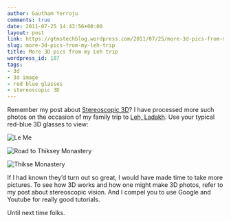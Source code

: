 ```yaml
---
author: Gautham Yerroju
comments: true
date: 2011-07-25 14:43:56+00:00
layout: post
link: https://gtmstechblog.wordpress.com/2011/07/25/more-3d-pics-from-my-leh-trip/
slug: more-3d-pics-from-my-leh-trip
title: More 3D pics from my Leh trip
wordpress_id: 107
tags:
- 3d
- 3d image
- red blue glasses
- stereoscopic 3D
---
```


Remember my post about [Stereoscopic 3D](http://gtmstechblog.wordpress.com/2010/04/06/stereoscopic-vision/)? I have processed more such photos on the occasion of my family trip to [Leh, Ladakh](http://en.wikipedia.org/wiki/Leh). Use your typical red-blue 3D glasses to view:

![Le Me](gtm.jpg)

![Road to Thiksey Monastery](road.jpg)

![Thikse Monastery](thikse-monastery.jpg)

If I had known they’d turn out so great, I would have made time to take more pictures. To see how 3D works and how one might make 3D photos, refer to my post about stereoscopic vision. And I compel you to use Google and Youtube for really good tutorials.

Until next time folks.
